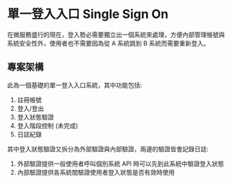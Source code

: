 # 單一登入入口 Single Sign On

在微服務盛行的現在，登入勢必需要獨立出一個系統來處理，方便內部管理帳號與系統安全性外，使用者也不需要因為從 A 系統跳到 B 系統而需要重新登入。

## 專案架構

此為一個基礎的單一登入入口系統，其中功能包括:

1. 註冊帳號
2. 登入/登出
3. 登入狀態驗證
4. 登入階段控制 (未完成)
5. 日誌紀錄

其中登入狀態驗證又拆分為外部驗證與內部驗證，兩邊的驗證皆會記錄日誌:

1. 外部驗證提供一般使用者呼叫個別系統 API 時可以先到此系統中驗證登入狀態
2. 內部驗證提供各系統間驗證使用者登入狀態是否有效時使用

